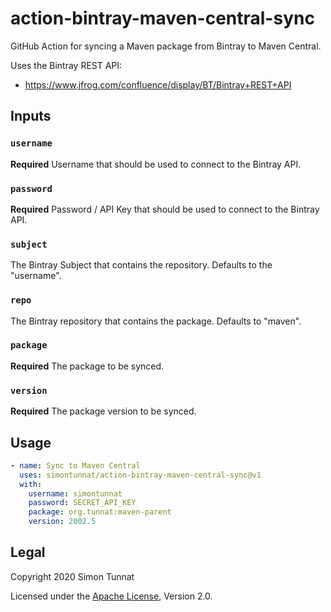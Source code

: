 # action-bintray-maven-central-sync
GitHub Action for syncing a Maven package from Bintray to Maven Central.

Uses the Bintray REST API:
* https://www.jfrog.com/confluence/display/BT/Bintray+REST+API

## Inputs
### `username`
**Required** Username that should be used to connect to the Bintray API.

### `password`
**Required** Password  / API Key that should be used to connect to the Bintray API.

### `subject`
The Bintray Subject that contains the repository. Defaults to the "username".

### `repo`
The Bintray repository that contains the package. Defaults to "maven".

### `package`
**Required** The package to be synced.

### `version`
**Required** The package version to be synced.

## Usage
```yaml
- name: Sync to Maven Central
  uses: simontunnat/action-bintray-maven-central-sync@v1
  with:
    username: simontunnat
    password: SECRET_API_KEY
    package: org.tunnat:maven-parent
    version: 2002.5
```

## Legal
Copyright 2020 Simon Tunnat

Licensed under the [Apache License](LICENSE), Version 2.0.
